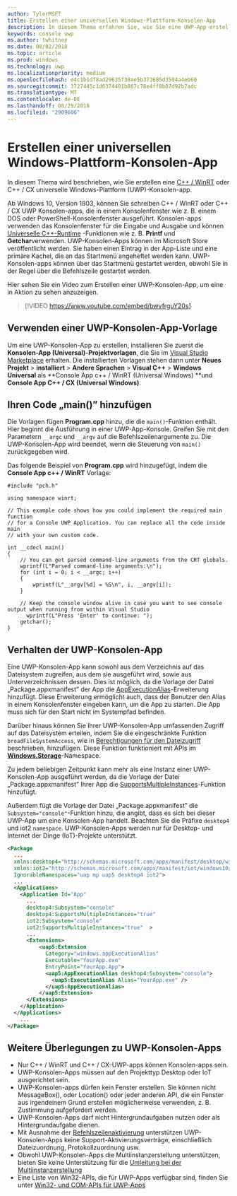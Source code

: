 ```yaml
---
author: TylerMSFT
title: Erstellen einer universellen Windows-Plattform-Konsolen-App
description: In diesem Thema erfahren Sie, wie Sie eine UWP-App erstellen, die in einem Konsolenfenster ausgeführt wird.
keywords: console uwp
ms.author: twhitney
ms.date: 08/02/2018
ms.topic: article
ms.prod: windows
ms.technology: uwp
ms.localizationpriority: medium
ms.openlocfilehash: e4c1b1df8ad29635f38ae5b373685d3504a4eb60
ms.sourcegitcommit: 3727445c1d6374401b867c78e4ff8b07d92b7adc
ms.translationtype: MT
ms.contentlocale: de-DE
ms.lasthandoff: 08/29/2018
ms.locfileid: "2909606"
---
```

# <a name="create-a-universal-windows-platform-console-app"></a>Erstellen einer universellen Windows-Plattform-Konsolen-App

In diesem Thema wird beschrieben, wie Sie erstellen eine [C++ / WinRT](/windows/uwp/cpp-and-winrt-apis/intro-to-using-cpp-with-winrt) oder C++ / CX universelle Windows-Plattform (UWP)-Konsolen-app.

Ab Windows 10, Version 1803, können Sie schreiben C++ / WinRT oder C++ / CX UWP Konsolen-apps, die in einem Konsolenfenster wie z. B. einem DOS oder PowerShell-Konsolenfenster ausgeführt. Konsolen-apps verwenden das Konsolenfenster für die Eingabe und Ausgabe und können [Universelle C++-Runtime](/cpp/c-runtime-library/reference/crt-alphabetical-function-reference) -Funktionen wie z. B. **Printf** und **Getchar**verwenden. UWP-Konsolen-Apps können im Microsoft Store veröffentlicht werden. Sie haben einen Eintrag in der App-Liste und eine primäre Kachel, die an das Startmenü angeheftet werden kann. UWP-Konsolen-apps können über das Startmenü gestartet werden, obwohl Sie in der Regel über die Befehlszeile gestartet werden.

Hier sehen Sie ein Video zum Erstellen einer UWP-Konsolen-App, um eine in Aktion zu sehen anzuzeigen.

> [!VIDEO https://www.youtube.com/embed/bwvfrguY20s]

## <a name="use-a-uwp-console-app-template"></a>Verwenden einer UWP-Konsolen-App-Vorlage 

Um eine UWP-Konsolen-App zu erstellen, installieren Sie zuerst die **Konsolen-App (Universal)-Projektvorlagen**, die Sie im [Visual Studio Marketplace](https://marketplace.visualstudio.com/items?itemName=AndrewWhitechapelMSFT.ConsoleAppUniversal) erhalten. Die installierten Vorlagen stehen dann unter **Neues Projekt** > **installiert** > **Andere Sprachen** > **Visual C++** > **Windows Universal** als **Console App c++ / WinRT (Universal Windows) **und **Console App C++ / CX (Universal Windows)**.

## <a name="add-your-code-to-main"></a>Ihren Code „main()” hinzufügen

Die Vorlagen fügen **Program.cpp** hinzu, die die `main()`-Funktion enthält. Hier beginnt die Ausführung in einer UWP-App-Konsole. Greifen Sie mit den Parametern `__argc` und `__argv` auf die Befehlszeilenargumente zu. Die UWP-Konsolen-App wird beendet, wenn die Steuerung von `main()` zurückgegeben wird.

Das folgende Beispiel von **Program.cpp** wird hinzugefügt, indem die **Console App c++ / WinRT** Vorlage:

```cppwinrt
#include "pch.h"

using namespace winrt;

// This example code shows how you could implement the required main function
// for a Console UWP Application. You can replace all the code inside main
// with your own custom code.

int __cdecl main()
{
    // You can get parsed command-line arguments from the CRT globals.
    wprintf(L"Parsed command-line arguments:\n");
    for (int i = 0; i < __argc; i++)
    {
        wprintf(L"__argv[%d] = %S\n", i, __argv[i]);
    }

    // Keep the console window alive in case you want to see console output when running from within Visual Studio
      wprintf(L"Press 'Enter' to continue: ");
    getchar();
}
```

## <a name="uwp-console-app-behavior"></a>Verhalten der UWP-Konsolen-App

Eine UWP-Konsolen-App kann sowohl aus dem Verzeichnis auf das Dateisystem zugreifen, aus dem sie ausgeführt wird, sowie aus Unterverzeichnissen dessen. Dies ist möglich, da die Vorlage der Datei „Package.appxmanifest” der App die [AppExecutionAlias](https://docs.microsoft.com/uwp/schemas/appxpackage/uapmanifestschema/element-uap5-appexecutionalias)-Erweiterung hinzufügt. Diese Erweiterung ermöglicht auch, dass der Benutzer den Alias in einem Konsolenfenster eingeben kann, um die App zu starten. Die App muss sich für den Start nicht im Systempfad befinden.

Darüber hinaus können Sie Ihrer UWP-Konsolen-App umfassenden Zugriff auf das Dateisystem erteilen, indem Sie die eingeschränkte Funktion `broadFileSystemAccess`, wie in [Berechtigungen für den Dateizugriff](https://docs.microsoft.com/windows/uwp/files/file-access-permissions) beschrieben, hinzufügen. Diese Funktion funktioniert mit APIs im [**Windows.Storage**](https://msdn.microsoft.com/library/windows/apps/BR227346)-Namespace.

Zu jedem beliebigen Zeitpunkt kann mehr als eine Instanz einer UWP-Konsolen-App ausgeführt werden, da die Vorlage der Datei „Package.appxmanifest” Ihrer App die [SupportsMultipleInstances](multi-instance-uwp.md)-Funktion hinzufügt.

Außerdem fügt die Vorlage der Datei „Package.appxmanifest” die `Subsystem="console"`-Funktion hinzu, die angibt, dass es sich bei dieser UWP-App um eine Konsolen-App handelt. Beachten Sie die Präfixe `desktop4` und iot2 `namespace`. UWP-Konsolen-Apps werden nur für Desktop- und Internet der Dinge (IoT)-Projekte unterstützt.

```xml
<Package
  ...
  xmlns:desktop4="http://schemas.microsoft.com/appx/manifest/desktop/windows10/4" 
  xmlns:iot2="http://schemas.microsoft.com/appx/manifest/iot/windows10/2" 
  IgnorableNamespaces="uap mp uap5 desktop4 iot2">
  ...
  <Applications>
    <Application Id="App"
      ...
      desktop4:Subsystem="console" 
      desktop4:SupportsMultipleInstances="true" 
      iot2:Subsystem="console" 
      iot2:SupportsMultipleInstances="true"  >
      ...
      <Extensions>
          <uap5:Extension 
            Category="windows.appExecutionAlias" 
            Executable="YourApp.exe" 
            EntryPoint="YourApp.App">
            <uap5:AppExecutionAlias desktop4:Subsystem="console">
              <uap5:ExecutionAlias Alias="YourApp.exe" />
            </uap5:AppExecutionAlias>
          </uap5:Extension>
      </Extensions>
    </Application>
  </Applications>
    ...
</Package>
```

## <a name="additional-considerations-for-uwp-console-apps"></a>Weitere Überlegungen zu UWP-Konsolen-Apps

- Nur C++ / WinRT und C++ / CX-UWP-apps können Konsolen-apps sein.
- UWP-Konsolen-Apps müssen auf den Projekttyp Desktop oder IoT ausgerichtet sein.
- UWP-Konsolen-apps dürfen kein Fenster erstellen. Sie können nicht MessageBox(), oder Location() oder jeder anderen API, die ein Fenster aus irgendeinem Grund erstellen möglicherweise verwenden, z. B. Zustimmung aufgefordert werden.
- UWP-Konsolen-Apps darf nicht Hintergrundaufgaben nutzen oder als Hintergrundaufgabe dienen.
- Mit Ausnahme der [Befehlszeilenaktivierung](https://blogs.windows.com/buildingapps/2017/07/05/command-line-activation-universal-windows-apps/#5YJUzjBoXCL4MhAe.97) unterstützen UWP-Konsolen-Apps keine Support-Aktivierungsverträge, einschließlich Dateizuordnung, Protokollzuordnung usw.
- Obwohl UWP-Konsolen-Apps die Multiinstanzerstellung unterstützen, bieten Sie keine Unterstützung für die [Umleitung bei der Multiinstanzerstellung](multi-instance-uwp.md)
- Eine Liste von Win32-APIs, die für UWP-Apps verfügbar sind, finden Sie unter [Win32- und COM-APIs für UWP-Apps](https://docs.microsoft.com/uwp/win32-and-com/win32-and-com-for-uwp-apps)